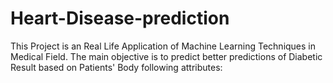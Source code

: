 # Heart-Disease-prediction
This Project is an Real Life Application of Machine Learning Techniques in Medical Field. The main objective is to predict better predictions of Diabetic Result based on Patients' Body following attributes:
